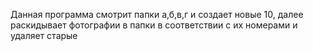 Данная программа смотрит папки а,б,в,г и создает новые 10, далее раскидывает фотографии в папки в соответствии с их номерами и удаляет старые
